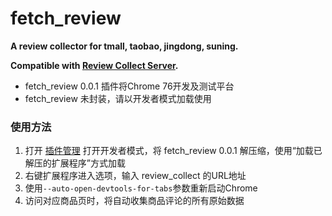 # fetch_review
**A review collector for tmall, taobao, jingdong, suning.**

**Compatible with [Review Collect Server](https://github.com/ix64/review_collect).**
- fetch_review 0.0.1 插件将Chrome 76开发及测试平台
- fetch_review 未封装，请以开发者模式加载使用
### 使用方法
1. 打开 [插件管理](chrome://extensions) 打开开发者模式，将 fetch_review 0.0.1 解压缩，使用“加载已解压的扩展程序”方式加载
2. 右键扩展程序进入选项，输入 review_collect 的URL地址
3. 使用`--auto-open-devtools-for-tabs`参数重新启动Chrome
4. 访问对应商品页时，将自动收集商品评论的所有原始数据
